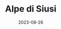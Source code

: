 ---
title: "Alpe di Siusi"
excerpt: "That was a little bit drizzle."
date: 2023-08-26
header:
  overlay_image: voyage/dolomites/Siusi-3v1.jpg
---